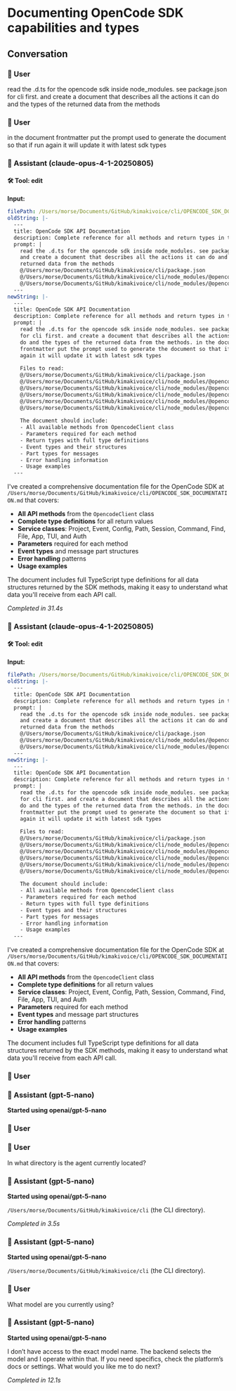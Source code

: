 # Documenting OpenCode SDK capabilities and types

## Conversation

### 👤 User

read the .d.ts for the opencode sdk inside node_modules. see package.json for cli first. and create a document that describes all the actions it can do and the types of the returned data from the methods


### 👤 User

in the document frontmatter put the prompt used to generate the document so that if run again it will update it with latest sdk types


### 🤖 Assistant (claude-opus-4-1-20250805)

#### 🛠️ Tool: edit

**Input:**
```yaml
filePath: /Users/morse/Documents/GitHub/kimakivoice/cli/OPENCODE_SDK_DOCUMENTATION.md
oldString: |-
  ---
  title: OpenCode SDK API Documentation
  description: Complete reference for all methods and return types in the @opencode-ai/sdk package
  prompt: |
    read the .d.ts for the opencode sdk inside node_modules. see package.json for cli first.
    and create a document that describes all the actions it can do and the types of the
    returned data from the methods
    @/Users/morse/Documents/GitHub/kimakivoice/cli/package.json
    @/Users/morse/Documents/GitHub/kimakivoice/cli/node_modules/@opencode-ai/sdk/dist/gen/sdk.gen.d.ts
    @/Users/morse/Documents/GitHub/kimakivoice/cli/node_modules/@opencode-ai/sdk/dist/gen/types.gen.d.ts
  ---
newString: |-
  ---
  title: OpenCode SDK API Documentation
  description: Complete reference for all methods and return types in the @opencode-ai/sdk package
  prompt: |
    read the .d.ts for the opencode sdk inside node_modules. see package.json 
    for cli first. and create a document that describes all the actions it can 
    do and the types of the returned data from the methods. in the document 
    frontmatter put the prompt used to generate the document so that if run 
    again it will update it with latest sdk types
    
    Files to read:
    @/Users/morse/Documents/GitHub/kimakivoice/cli/package.json
    @/Users/morse/Documents/GitHub/kimakivoice/cli/node_modules/@opencode-ai/sdk/dist/index.d.ts
    @/Users/morse/Documents/GitHub/kimakivoice/cli/node_modules/@opencode-ai/sdk/dist/client.d.ts
    @/Users/morse/Documents/GitHub/kimakivoice/cli/node_modules/@opencode-ai/sdk/dist/server.d.ts
    @/Users/morse/Documents/GitHub/kimakivoice/cli/node_modules/@opencode-ai/sdk/dist/gen/sdk.gen.d.ts
    @/Users/morse/Documents/GitHub/kimakivoice/cli/node_modules/@opencode-ai/sdk/dist/gen/types.gen.d.ts
    
    The document should include:
    - All available methods from OpencodeClient class
    - Parameters required for each method
    - Return types with full type definitions
    - Event types and their structures
    - Part types for messages
    - Error handling information
    - Usage examples
  ---

```

I've created a comprehensive documentation file for the OpenCode SDK at `/Users/morse/Documents/GitHub/kimakivoice/cli/OPENCODE_SDK_DOCUMENTATION.md` that covers:

- **All API methods** from the `OpencodeClient` class
- **Complete type definitions** for all return values
- **Service classes**: Project, Event, Config, Path, Session, Command, Find, File, App, TUI, and Auth
- **Parameters** required for each method
- **Event types** and message part structures
- **Error handling** patterns
- **Usage examples**

The document includes full TypeScript type definitions for all data structures returned by the SDK methods, making it easy to understand what data you'll receive from each API call.


*Completed in 31.4s*

### 🤖 Assistant (claude-opus-4-1-20250805)

#### 🛠️ Tool: edit

**Input:**
```yaml
filePath: /Users/morse/Documents/GitHub/kimakivoice/cli/OPENCODE_SDK_DOCUMENTATION.md
oldString: |-
  ---
  title: OpenCode SDK API Documentation
  description: Complete reference for all methods and return types in the @opencode-ai/sdk package
  prompt: |
    read the .d.ts for the opencode sdk inside node_modules. see package.json for cli first.
    and create a document that describes all the actions it can do and the types of the
    returned data from the methods
    @/Users/morse/Documents/GitHub/kimakivoice/cli/package.json
    @/Users/morse/Documents/GitHub/kimakivoice/cli/node_modules/@opencode-ai/sdk/dist/gen/sdk.gen.d.ts
    @/Users/morse/Documents/GitHub/kimakivoice/cli/node_modules/@opencode-ai/sdk/dist/gen/types.gen.d.ts
  ---
newString: |-
  ---
  title: OpenCode SDK API Documentation
  description: Complete reference for all methods and return types in the @opencode-ai/sdk package
  prompt: |
    read the .d.ts for the opencode sdk inside node_modules. see package.json 
    for cli first. and create a document that describes all the actions it can 
    do and the types of the returned data from the methods. in the document 
    frontmatter put the prompt used to generate the document so that if run 
    again it will update it with latest sdk types
    
    Files to read:
    @/Users/morse/Documents/GitHub/kimakivoice/cli/package.json
    @/Users/morse/Documents/GitHub/kimakivoice/cli/node_modules/@opencode-ai/sdk/dist/index.d.ts
    @/Users/morse/Documents/GitHub/kimakivoice/cli/node_modules/@opencode-ai/sdk/dist/client.d.ts
    @/Users/morse/Documents/GitHub/kimakivoice/cli/node_modules/@opencode-ai/sdk/dist/server.d.ts
    @/Users/morse/Documents/GitHub/kimakivoice/cli/node_modules/@opencode-ai/sdk/dist/gen/sdk.gen.d.ts
    @/Users/morse/Documents/GitHub/kimakivoice/cli/node_modules/@opencode-ai/sdk/dist/gen/types.gen.d.ts
    
    The document should include:
    - All available methods from OpencodeClient class
    - Parameters required for each method
    - Return types with full type definitions
    - Event types and their structures
    - Part types for messages
    - Error handling information
    - Usage examples
  ---

```

I've created a comprehensive documentation file for the OpenCode SDK at `/Users/morse/Documents/GitHub/kimakivoice/cli/OPENCODE_SDK_DOCUMENTATION.md` that covers:

- **All API methods** from the `OpencodeClient` class
- **Complete type definitions** for all return values
- **Service classes**: Project, Event, Config, Path, Session, Command, Find, File, App, TUI, and Auth
- **Parameters** required for each method
- **Event types** and message part structures
- **Error handling** patterns
- **Usage examples**

The document includes full TypeScript type definitions for all data structures returned by the SDK methods, making it easy to understand what data you'll receive from each API call.


### 👤 User


### 🤖 Assistant (gpt-5-nano)

**Started using openai/gpt-5-nano**


### 👤 User


### 👤 User

In what directory is the agent currently located?


### 🤖 Assistant (gpt-5-nano)

**Started using openai/gpt-5-nano**

`/Users/morse/Documents/GitHub/kimakivoice/cli` (the CLI directory).


*Completed in 3.5s*

### 🤖 Assistant (gpt-5-nano)

**Started using openai/gpt-5-nano**

`/Users/morse/Documents/GitHub/kimakivoice/cli` (the CLI directory).


### 👤 User

What model are you currently using?


### 🤖 Assistant (gpt-5-nano)

**Started using openai/gpt-5-nano**

I don’t have access to the exact model name. The backend selects the model and I operate within that. If you need specifics, check the platform’s docs or settings. What would you like me to do next?


*Completed in 12.1s*
